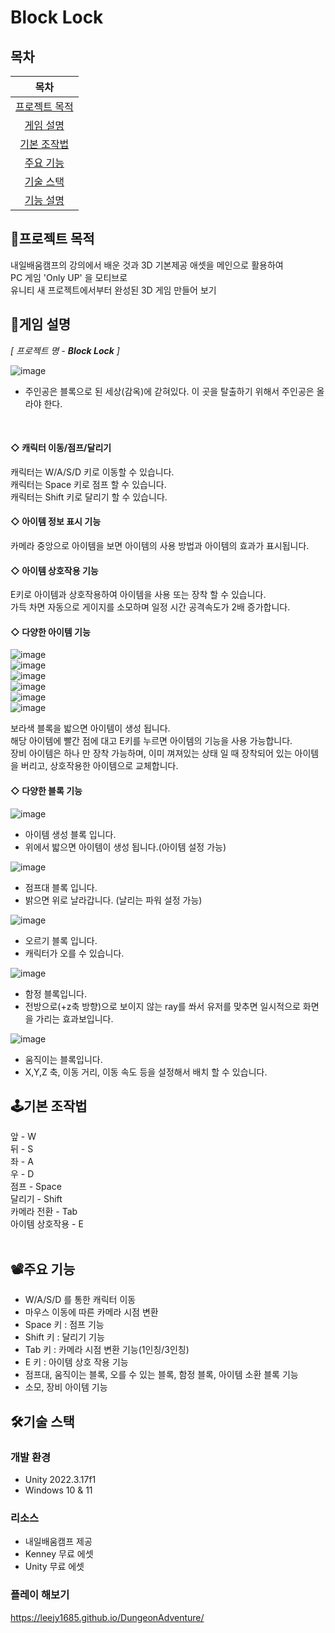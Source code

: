 # Block Lock

## 목차
|목차|
|:---:|
|[프로젝트 목적](#프로젝트-목적) |
|[게임 설명](#게임-설명) |
|[기본 조작법](#기본-조작법) |
|[주요 기능](#주요-기능)|
|[기술 스택](#기술-스택)|
|[기능 설명](#기능-설명)|

## 🧭프로젝트 목적
내일배움캠프의 강의에서 배운 것과 3D 기본제공 애셋을 메인으로 활용하여</br>
PC 게임 'Only UP' 을 모티브로 </br>
유니티 새 프로젝트에서부터 완성된 3D 게임 만들어 보기

## 📗게임 설명
_[ 프로젝트 명 - **Block Lock** ]_

![image](https://github.com/user-attachments/assets/cc24eb9a-96a9-4d01-bcc2-a60476976173)

- 주인공은 블록으로 된 세상(감옥)에 갇혀있다. 이 곳을 탈출하기 위해서 주인공은 올라야 한다.
</br>

#### ◇ 캐릭터 이동/점프/달리기
캐릭터는 W/A/S/D 키로 이동할 수 있습니다.</br>
캐릭터는 Space 키로 점프 할 수 있습니다.</br>
캐릭터는 Shift 키로 달리기 할 수 있습니다.</br>

#### ◇ 아이템 정보 표시 기능
카메라 중앙으로 아이템을 보면 아이템의 사용 방법과 아이템의 효과가 표시됩니다. </br>

#### ◇ 아이템 상호작용 기능
E키로 아이템과 상호작용하여 아이템을 사용 또는 장착 할 수 있습니다. </br>
가득 차면 자동으로 게이지를 소모하며 일정 시간 공격속도가 2배 증가합니다.

#### ◇ 다양한 아이템 기능
![image](https://github.com/user-attachments/assets/78fc5c22-b7de-405e-8f57-27a65cf993fd)<br>
![image](https://github.com/user-attachments/assets/a6d37ce3-db5b-4d3c-bf9c-c0a8f5fd4535)<br>
![image](https://github.com/user-attachments/assets/d0cd8dcf-798e-4035-bb1c-424c33984552)<br>
![image](https://github.com/user-attachments/assets/3e8e6682-0ab8-4d1e-9931-07b4fbff18e1)<br>
![image](https://github.com/user-attachments/assets/e0a9048f-386f-40ad-95f2-8e74be4952fa)<br>
![image](https://github.com/user-attachments/assets/d5607475-08e3-4d3b-9437-4723a84d1e62)<br>

보라색 블록을 밟으면 아이템이 생성 됩니다. <br>
해당 아이템에 빨간 점에 대고 E키를 누르면 아이템의 기능을 사용 가능합니다. <br>
장비 아이템은 하나 만 장착 가능하며, 이미 껴져있는 상태 일 때 장착되어 있는 아이템을 버리고, 상호작용한 아이템으로 교체합니다.

#### ◇ 다양한 블록 기능
![image](https://github.com/user-attachments/assets/5ca98302-f249-41d1-a14b-a8f10a82a302)<br>

- 아이템 생성 블록 입니다.
- 위에서 밟으면 아이템이 생성 됩니다.(아이템 설정 가능)

![image](https://github.com/user-attachments/assets/bb314d00-2328-4aea-9b9c-21f97843948e)<br>

- 점프대 블록 입니다.
- 밝으면 위로 날라갑니다. (날리는 파워 설정 가능)

![image](https://github.com/user-attachments/assets/c35dda0f-2c8b-47a4-88fe-4c921a880e0b)<br>

- 오르기 블록 입니다.
- 캐릭터가 오를 수 있습니다.

![image](https://github.com/user-attachments/assets/9d3c7276-c42f-482b-ad30-bcf964164f0e)<br>

- 함정 블록입니다. 
- 전방으로(+z축 방향)으로 보이지 않는 ray를 쏴서 유저를 맞추면 일시적으로 화면을 가리는 효과보입니다.

![image](https://github.com/user-attachments/assets/dafd7f42-bd78-437c-ba8a-70e53dfc9c9a)

- 움직이는 블록입니다.
- X,Y,Z 축, 이동 거리, 이동 속도 등을 설정해서 배치 할 수 있습니다.

  
## 🕹️기본 조작법
앞 - W </br>
뒤 - S </br>
좌 - A </br>
우 - D </br>
점프 - Space</br>
달리기 - Shift</br>
카메라 전환 - Tab</br>
아이템 상호작용 - E</br>
</br>


## 📽️주요 기능
- W/A/S/D 를 통한 캐릭터 이동
- 마우스 이동에 따른 카메라 시점 변환
- Space 키 : 점프 기능
- Shift 키 : 달리기 기능 
- Tab 키 : 카메라 시점 변환 기능(1인칭/3인칭)
- E 키 : 아이템 상호 작용 기능
- 점프대, 움직이는 블록, 오를 수 있는 블록, 함정 블록, 아이템 소환 블록 기능
- 소모, 장비 아이템 기능

## 🛠️기술 스택
### 개발 환경
- Unity 2022.3.17f1
- Windows 10 & 11

### 리소스
- 내일배움캠프 제공
- Kenney 무료 에셋
- Unity 무료 에셋
   

### 플레이 해보기
https://leejy1685.github.io/DungeonAdventure/

